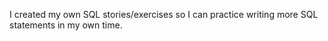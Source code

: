 I created my own SQL stories/exercises so I can practice writing more SQL statements in my own time.
